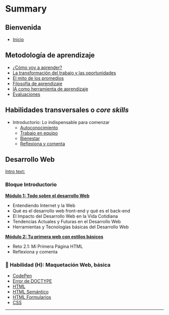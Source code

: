 # Summary​

## Bienvenida​

* [Inicio](README.md)

## Metodología de aprendizaje​

* [¿Cómo voy a aprender?](curriculum_model/lea_model_01_overview.md)
* [La transformación del trabajo y las oportunidades](curriculum_model/lea_model_02_work.md)
* [El mito de los promedios](curriculum_model/lea_model_03_average.md)
* [Filosofía de aprendizaje](curriculum_model/lea_model_04_philosophy.md)
* [IA como herramienta de aprendizaje](curriculum_model/lea_model_05_ai.md)
* [Evaluaciones](curriculum_model/lea_model_06_assessment.md)

## Habilidades transversales o _core skills_
* Introductorio: Lo indispensable para comenzar
    * [Autoconocimiento](curriculum_lif/learning_lif_selfawareness.md)
    * [Trabajo en equipo](curriculum_lif/learning_lif_teamwork.md)
    * [Bienestar](curriculum_lif/learning_lif_digital_wb_intro.md)
    * [Reflexiona y comenta](https://laboratoria1.gitbook.io/codigom)

## Desarrollo Web
[Intro text:](https://laboratoria1.gitbook.io/codigom)

### Bloque Introductorio
**[Módulo 1: Todo sobre el desarrollo Web](https://laboratoria1.gitbook.io/codigom)**
- Entendiendo Internet y la Web 
- Qué es el desarrollo web front-end y qué es el back-end
- El Impacto del Desarrollo Web en la Vida Cotidiana
- Tendencias Actuales y Futuras en el Desarrollo Web
- Herramientas y Tecnologías básicas del Desarrollo Web

**[Módulo 2: Tu primera web con estilos básicos]()**
- Reto 2.1: Mi Primera Página HTML
- Reflexiona y comenta

### 🔵 Habilidad (H): Maquetación Web, básica
- [CodePen](curriculum_dev/editors_codepen.md)
- [Error de DOCTYPE](curriculum_dev/editors_codepen_doctype.md)
- [HTML](curriculum_dev/html.md)
- [HTML Semántico](curriculum_dev/html_semantic.md)
- [HTML Formularios](curriculum_dev//html_forms.md)
- [CSS](curriculum_dev/css.md)
---


‌‌
